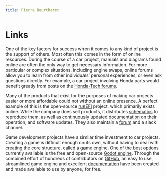 ```yaml
---
title: Pierre Beurtheret
---
```

# Links
One of the key factors for success when it comes to any kind of project is the support of others. Most often this comes in the form of online resources. During the course of a car project, manuals and diagrams found online are often the only way to get necessary information. For more particular or complex situations, including engine swaps, online forums allow you to learn from other individuals’ personal experiences, or even ask questions directly. For example, a car project involving Honda parts would benefit greatly from posts on the [Honda-Tech forums](https://honda-tech.com/forums/).

Many of the products that exist for the purposes of making car projects easier or more affordable could not without an online presence. A perfect example of this is the open-source [rusEFI](https://rusefi.com/) project, which primarily exists online. While the company does sell products, it distributes [schematics](https://github.com/rusefi/hw_microRusEfi) to reproduce them, as well as continuously updated [documentation](https://wiki.rusefi.com/) on their operation, and software updates. They also maintain a [forum](https://rusefi.com/forum/) and a slack channel.

Game development projects have a similar time investment to car projects. Creating a game is difficult enough on its own, without having to deal with creating the core structure, called a game engine. One of the best options currently available is the free and open-source [Godot engine](https://godotengine.org/). Through the combined effort of hundreds of contributors on [GitHub](https://github.com/godotengine), an easy to use, streamlined game engine and excellent [documentation](https://docs.godotengine.org/en/stable/) have been created and made available to use by anyone, for free.
